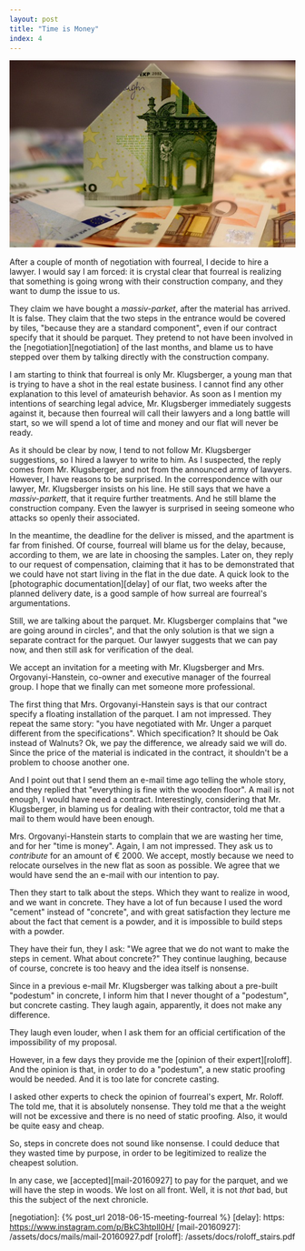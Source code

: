 ```yaml
---
layout: post
title: "Time is Money"
index: 4
---
```

![house-money](/assets/covers/house-construction-1005491_640.jpg)

After a couple of month of negotiation with fourreal, I decide to hire
a lawyer.  I would say I am forced: it is crystal clear that fourreal
is realizing that something is going wrong with their construction
company, and they want to dump the issue to us.

They claim we have bought a _massiv-parket_, after the material has
arrived.  It is false.  They claim that the two steps in the entrance
would be covered by tiles, "because they are a standard component",
even if our contract specify that it should be parquet.  They pretend
to not have been involved in the [negotiation][negotiation] of the
last months, and blame us to have stepped over them by talking
directly with the construction company.

I am starting to think that fourreal is only Mr. Klugsberger, a young
man that is trying to have a shot in the real estate business.  I
cannot find any other explanation to this level of amateurish
behavior.  As soon as I mention my intentions of searching legal
advice, Mr. Klugsberger immediately suggests against it, because then
fourreal will call their lawyers and a long battle will start, so we
will spend a lot of time and money and our flat will never be ready.

As it should be clear by now, I tend to not follow Mr. Klugsberger
suggestions, so I hired a lawyer to write to him.  As I suspected, the
reply comes from Mr. Klugsberger, and not from the announced army of
lawyers.  However, I have reasons to be surprised.  In the
correspondence with our lawyer, Mr. Klugsberger insists on his line.
He still says that we have a _massiv-parkett_, that it require further
treatments.  And he still blame the construction company. Even the
lawyer is surprised in seeing someone who attacks so openly their
associated.

In the meantime, the deadline for the deliver is missed, and the
apartment is far from finished.  Of course, fourreal will blame us for
the delay, because, according to them, we are late in choosing the
samples.  Later on, they reply to our request of compensation,
claiming that it has to be demonstrated that we could have not start
living in the flat in the due date.  A quick look to the [photographic
documentation][delay] of our flat, two weeks after the planned
delivery date, is a good sample of how surreal are fourreal's
argumentations.

Still, we are talking about the parquet.  Mr. Klugsberger complains
that "we are going around in circles", and that the only solution is
that we sign a separate contract for the parquet.  Our lawyer suggests
that we can pay now, and then still ask for verification of the deal.

We accept an invitation for a meeting with Mr. Klugsberger and
Mrs. Orgovanyi-Hanstein, co-owner and executive manager of the fourreal
group.  I hope that we finally can met someone more professional.

The first thing that Mrs. Orgovanyi-Hanstein says is that our contract
specify a floating installation of the parquet.  I am not impressed.
They repeat the same story: "you have negotiated with Mr. Unger a
parquet different from the specifications". Which specification? It
should be Oak instead of Walnuts? Ok, we pay the difference, we
already said we will do.  Since the price of the material is indicated
in the contract, it shouldn't be a problem to choose another one.

And I point out that I send them an e-mail time ago telling the whole
story, and they replied that "everything is fine with the wooden
floor".  A mail is not enough, I would have need a contract.
Interestingly, considering that Mr. Klugsberger, in blaming us for
dealing with their contractor, told me that a mail to them would have
been enough.

Mrs. Orgovanyi-Hanstein starts to complain that we are wasting her
time, and for her "time is money".  Again, I am not impressed.  They
ask us to _contribute_ for an amount of € 2000.  We accept, mostly
because we need to relocate ourselves in the new flat as soon as
possible.  We agree that we would have send the an e-mail with our
intention to pay.

Then they start to talk about the steps.  Which they want to realize
in wood, and we want in concrete.  They have a lot of fun because I
used the word "cement" instead of "concrete", and with great
satisfaction they lecture me about the fact that cement is a powder,
and it is impossible to build steps with a powder.

They have their fun, they I ask: "We agree that we do not want to make
the steps in cement. What about concrete?" They continue laughing,
because of course, concrete is too heavy and the idea itself is
nonsense.

Since in a previous e-mail Mr. Klugsberger was talking about a
pre-built "podestum" in concrete, I inform him that I never thought of
a "podestum", but concrete casting.  They laugh again, apparently,
it does not make any difference.

They laugh even louder, when I ask them for an official certification
of the impossibility of my proposal.

However, in a few days they provide me the [opinion of their
expert][roloff].  And the opinion is that, in order to do a "podestum",
a new static proofing would be needed.  And it is too late for
concrete casting.

I asked other experts to check the opinion of fourreal's expert,
Mr. Roloff.  The told me, that it is absolutely nonsense.  They told
me that a the weight will not be excessive and there is no need of
static proofing.  Also, it would be quite easy and cheap.

So, steps in concrete does not sound like nonsense.  I could deduce
that they wasted time by purpose, in order to be legitimized to
realize the cheapest solution.

In any case, we [accepted][mail-20160927] to pay for the parquet, and
we will have the step in woods.  We lost on all front. Well, it is not
_that_ bad, but this the subject of the next chronicle.


[negotiation]: {% post_url 2018-06-15-meeting-fourreal  %}
[delay]: https: https://www.instagram.com/p/BkC3htplI0H/
[mail-20160927]: /assets/docs/mails/mail-20160927.pdf
[roloff]: /assets/docs/roloff_stairs.pdf
